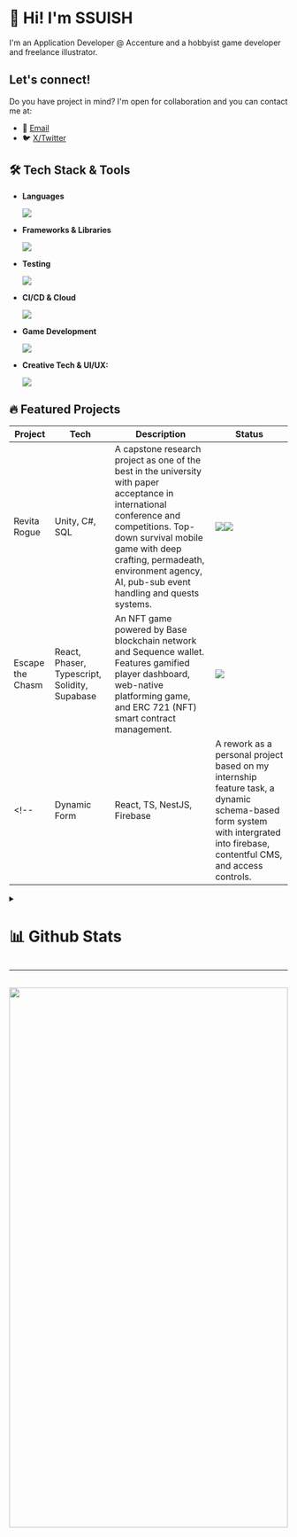 # 👋 Hi! I'm SSUISH 

I'm an Application Developer @ Accenture and a hobbyist game developer and freelance illustrator.  

## Let's connect! 

Do you have project in mind? I'm open for collaboration and you can contact me at:

- 📩 <a href="mailto:kofeejan.games@gmail.com">Email</a>
- 🐦 <a href="https://x.com/kofee_0x">X/Twitter</a>

## 🛠️ Tech Stack & Tools 
- **Languages**
  
  <img src="https://skillicons.dev/icons?i=html,css,js,typescript,cs,cpp,mysql,postgres" />

- **Frameworks & Libraries**
  
  <img src="https://skillicons.dev/icons?i=bootstrap,react,nodejs,express,yarn,dotnet,firebase,supabase,webflow,threejs" />
  
- **Testing**
  
  <img src="https://skillicons.dev/icons?i=jest,postman,cypress" />
  
- **CI/CD & Cloud**
  
  <img src="https://skillicons.dev/icons?i=github,vercel,gcp,aws" />
  
- **Game Development**
  
  <img src="https://skillicons.dev/icons?i=unity,godot" />
 
- **Creative Tech & UI/UX:**
  
  <img src="https://skillicons.dev/icons?i=figma,photoshop,illustrator,aftereffects,blender" />

## 🔥 Featured Projects

| Project | Tech | Description | Status |
|--------|------|-------------|---------|
| Revita Rogue | Unity, C#, SQL | A capstone research project as one of the best in the university with paper acceptance in international conference and competitions. Top-down survival mobile game with deep crafting, permadeath, environment agency, AI, pub-sub event handling and quests systems. | <img src="https://img.shields.io/badge/status-Done-green"><a href="https://kofeejan.itch.io/revita-rogue-capstone-project-showcase"><img src="https://img.shields.io/badge/Play_on_Itch-F85A5A"></a></a> |
| Escape the Chasm | React, Phaser, Typescript, Solidity, Supabase | An NFT game powered by Base blockchain network and Sequence wallet. Features gamified player dashboard, web-native platforming game, and ERC 721 (NFT) smart contract management. | <img src="https://img.shields.io/badge/status-Done-green"> |
<!-- | Dynamic Form | React, TS, NestJS, Firebase | A rework as a personal project based on my internship feature task, a dynamic schema-based form system with intergrated into firebase, contentful CMS, and access controls. | WIP | -->

<details>
<summary>
  
# 📊 Github Stats 

</summary>

## Coding Hours

 <!--START_SECTION:waka-->

```txt
From: 28 January 2023 - To: 28 September 2025

Total Time: 210 hrs 31 mins

PHP              76 hrs 26 mins  ⣿⣿⣿⣿⣿⣿⣿⣿⣿⣀⣀⣀⣀⣀⣀⣀⣀⣀⣀⣀⣀⣀⣀⣀⣀   35.74 %
Java             21 hrs 41 mins  ⣿⣿⣦⣀⣀⣀⣀⣀⣀⣀⣀⣀⣀⣀⣀⣀⣀⣀⣀⣀⣀⣀⣀⣀⣀   10.14 %
Python           20 hrs 4 mins   ⣿⣿⣤⣀⣀⣀⣀⣀⣀⣀⣀⣀⣀⣀⣀⣀⣀⣀⣀⣀⣀⣀⣀⣀⣀   09.39 %
C++              18 hrs 17 mins  ⣿⣿⣄⣀⣀⣀⣀⣀⣀⣀⣀⣀⣀⣀⣀⣀⣀⣀⣀⣀⣀⣀⣀⣀⣀   08.56 %
TypeScript       13 hrs 34 mins  ⣿⣶⣀⣀⣀⣀⣀⣀⣀⣀⣀⣀⣀⣀⣀⣀⣀⣀⣀⣀⣀⣀⣀⣀⣀   06.34 %
```

<!--END_SECTION:waka-->

## Repo Stats

<div align=center>
<img src="http://github-profile-summary-cards.vercel.app/api/cards/repos-per-language?username=ssuish&theme=github_dark&border_radius=25" alt="GitHub repos per language" />
<img src="https://streak-stats.demolab.com?user=ssuish&theme=github_dark_dimmed&hide_border=true&border_radius=25&date_format=M%20j%5B%2C%20Y%5D" alt="GitHub Streak" />
<img src="https://github-readme-stats.vercel.app/api?username=ssuish&show=reviews,prs_merged,prs_merged_percentage,show_icons=true&theme=github_dark&border_radius=25" alt="ssuish's gitHub stats">
</div>
</details>

---

<div align=center>
 <br>
 <img src="assets/nijika-ijichi-ijichi-nijika.gif" height="50%" width="100%">
</div>
